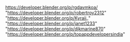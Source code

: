 https://developer.blender.org/p/rgdavmkoa/
"https://developer.blender.org/p/robertroy2312"
"https://developer.blender.org/p/Kyraii_"
"https://developer.blender.org/p/janet1233"
"https://developer.blender.org/p/djkmarine870"
"https://developer.blender.org/p/topappdevelopersindia"
